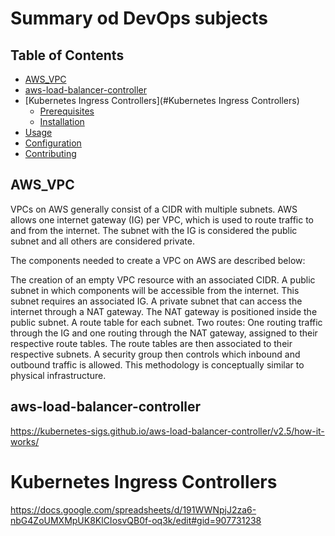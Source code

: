 # Summary od DevOps subjects 


## Table of Contents

- [AWS_VPC ](#AWS_VPC )
- [aws-load-balancer-controller](#aws-load-balancer-controller)
- [Kubernetes Ingress Controllers](#Kubernetes Ingress Controllers)
  - [Prerequisites](#prerequisites)
  - [Installation](#installation)
- [Usage](#usage)
- [Configuration](#configuration)
- [Contributing](#contributing)

## AWS_VPC 


VPCs on AWS generally consist of a CIDR with multiple subnets. AWS allows one internet gateway (IG) per VPC, which is used to route traffic to and from the internet. The subnet with the IG is considered the public subnet and all others are considered private.

The components needed to create a VPC on AWS are described below:

The creation of an empty VPC resource with an associated CIDR.
A public subnet in which components will be accessible from the internet. This subnet requires an associated IG.
A private subnet that can access the internet through a NAT gateway. The NAT gateway is positioned inside the public subnet.
A route table for each subnet.
Two routes: One routing traffic through the IG and one routing through the NAT gateway, assigned to their respective route tables.
The route tables are then associated to their respective subnets.
A security group then controls which inbound and outbound traffic is allowed.
This methodology is conceptually similar to physical infrastructure.

## aws-load-balancer-controller

https://kubernetes-sigs.github.io/aws-load-balancer-controller/v2.5/how-it-works/

# Kubernetes Ingress Controllers

https://docs.google.com/spreadsheets/d/191WWNpjJ2za6-nbG4ZoUMXMpUK8KlCIosvQB0f-oq3k/edit#gid=907731238
